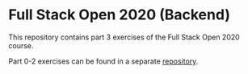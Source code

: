 # Full Stack Open 2020 (Backend)

This repository contains part 3 exercises of the Full Stack Open 2020 course.

Part 0-2 exercises can be found in a separate [repository](https://github.com/TarmoJussila/full-stack-open-2020).